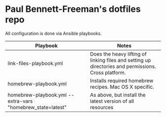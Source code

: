 # Paul Bennett-Freeman's dotfiles repo

All configuration is done via Ansible playbooks.

| Playbook | Notes |
| -------- | ----- |
| link-files-playbook.yml | Does the heavy lifting of linking files and setting up directories and permissions. Cross platform. |
| homebrew-playbook.yml | Installs required homebrew recipes. Mac OS X specific. |
| homebrew-playbook.yml --extra-vars "homebrew_state=latest" | As above, but install the latest version of all resources |


